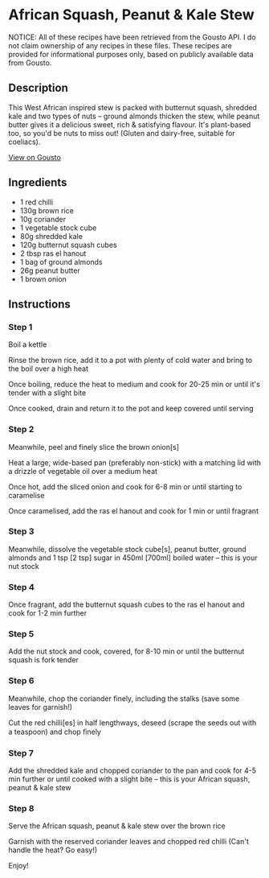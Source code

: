# African Squash, Peanut & Kale Stew

NOTICE: All of these recipes have been retrieved from the Gousto API. I do not claim ownership of any recipes in these files. These recipes are provided for informational purposes only, based on publicly available data from Gousto.

## Description

This West African inspired stew is packed with butternut squash, shredded kale and two types of nuts – ground almonds thicken the stew, while peanut butter gives it a delicious sweet, rich & satisfying flavour. It's plant-based too, so you'd be nuts to miss out! (Gluten and dairy-free, suitable for coeliacs).

[View on Gousto](https://www.gousto.co.uk/recipes/cookbook/african-squash-peanut-kale-stew)

## Ingredients

- 1 red chilli
- 130g brown rice
- 10g coriander
- 1 vegetable stock cube
- 80g shredded kale
- 120g butternut squash cubes
- 2 tbsp ras el hanout
- 1 bag of ground almonds
- 26g peanut butter
- 1 brown onion

## Instructions


### Step 1

Boil a kettle


Rinse the brown rice, add it to a pot with plenty of cold water and bring to the boil over a high heat


Once boiling, reduce the heat to medium and cook for 20-25 min or until it's tender with a slight bite


Once cooked, drain and return it to the pot and keep covered until serving


### Step 2

Meanwhile, peel and finely slice the brown&nbsp;onion<span class="text-danger">[s]</span>


Heat a large, wide-based pan (preferably non-stick) with a matching lid with a drizzle of vegetable oil over a medium heat


Once hot, add the sliced onion and cook for 6-8 min or until starting to caramelise&nbsp;


Once caramelised, add the ras el hanout and cook for 1 min or until fragrant


### Step 3

Meanwhile, dissolve the vegetable stock cube<span class="text-danger">[s]</span>, peanut butter, ground almonds and 1 tsp <span class="text-danger">[2 tsp]</span> sugar&nbsp;in 450ml <span class="text-danger">[700ml]&nbsp;</span>boiled water &ndash;&nbsp;this is your nut stock


### Step 4

Once fragrant, add the butternut squash cubes to the ras el hanout and cook for 1-2 min further


### Step 5

Add the nut stock and cook, covered, for 8-10 min or until the butternut squash is fork tender


### Step 6

Meanwhile,&nbsp;chop the coriander finely, including the stalks (save some leaves for garnish!)


Cut the&nbsp;red chilli<span class="text-danger">[es]</span> in half lengthways, deseed (scrape the seeds out with a teaspoon) and chop ﬁnely


### Step 7

Add the shredded kale&nbsp;and chopped coriander&nbsp;to the pan and cook for 4-5 min further or until cooked with a slight bite &ndash; this is your&nbsp;African squash, peanut &amp; kale stew&nbsp;

### Step 8

Serve the African squash, peanut &amp; kale stew over the brown rice


Garnish with the reserved&nbsp;coriander&nbsp;leaves and chopped red chilli (Can't handle the heat? Go easy!)


Enjoy!

